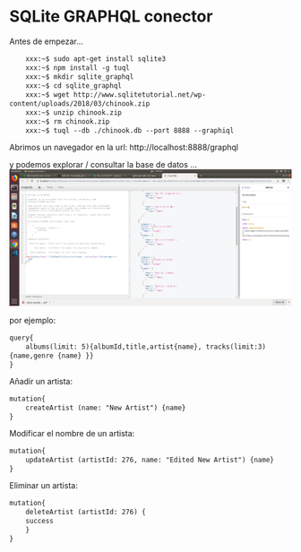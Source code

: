 # SQLite GRAPHQL conector 

Antes de empezar...
```shell
    xxx:~$ sudo apt-get install sqlite3
    xxx:~$ npm install -g tuql
    xxx:~$ mkdir sqlite_graphql
    xxx:~$ cd sqlite_graphql
    xxx:~$ wget http://www.sqlitetutorial.net/wp-content/uploads/2018/03/chinook.zip
    xxx:~$ unzip chinook.zip
    xxx:~$ rm chinook.zip
    xxx:~$ tuql --db ./chinook.db --port 8888 --graphiql
```

Abrimos un navegador en la url:  http://localhost:8888/graphql

y podemos explorar / consultar la base de datos ... 
![graphiql](graphiQL_sobre_tuql_SQLite_Chinook_DB.png)

por ejemplo:

    query{
        albums(limit: 5){albumId,title,artist{name}, tracks(limit:3){name,genre {name} }}
    }

Añadir un artista:

    mutation{
        createArtist (name: "New Artist") {name}
    }


Modificar el nombre de un artista:

    mutation{
        updateArtist (artistId: 276, name: "Edited New Artist") {name}
    }


Eliminar un artista:
    
    mutation{
        deleteArtist (artistId: 276) {
        success
        }
    }

